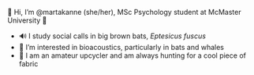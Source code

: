 🦇 Hi, I’m @martakanne (she/her), MSc Psychology student at McMaster University 🦇
- 🔊 I study social calls in big brown bats, _Eptesicus fuscus_
- 🐋 I’m interested in bioacoustics, particularly in bats and whales
- 🧵 I am an amateur upcycler and am always hunting for a cool piece of fabric

<!---
martakanne/martakanne is a ✨ special ✨ repository because its `README.md` (this file) appears on your GitHub profile.
You can click the Preview link to take a look at your changes.
--->

